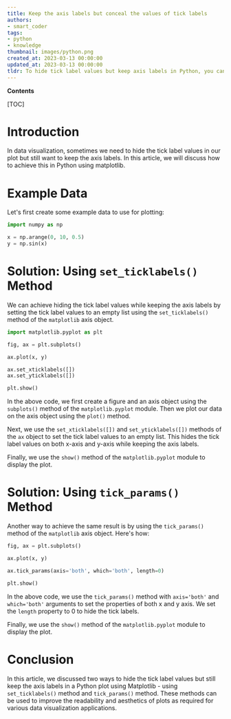 ```yaml
---
title: Keep the axis labels but conceal the values of tick labels
authors:
- smart_coder
tags:
- python
- knowledge
thumbnail: images/python.png
created_at: 2023-03-13 00:00:00
updated_at: 2023-03-13 00:00:00
tldr: To hide tick label values but keep axis labels in Python, you can set the tick label values to an empty list using plt.xticks([]) or ax.set\_xticklabels([]) if using an axis object.
---
```


**Contents**

[TOC]

# Introduction

In data visualization, sometimes we need to hide the tick label values in our plot but still want to keep the axis labels. In this article, we will discuss how to achieve this in Python using matplotlib.

# Example Data

Let's first create some example data to use for plotting:

```python
import numpy as np

x = np.arange(0, 10, 0.5)
y = np.sin(x)
```

# Solution: Using `set_ticklabels()` Method

We can achieve hiding the tick label values while keeping the axis labels by setting the tick label values to an empty list using the `set_ticklabels()` method of the `matplotlib` axis object.

```python
import matplotlib.pyplot as plt

fig, ax = plt.subplots()

ax.plot(x, y)

ax.set_xticklabels([])
ax.set_yticklabels([])

plt.show()
```

In the above code, we first create a figure and an axis object using the `subplots()` method of the `matplotlib.pyplot` module. Then we plot our data on the axis object using the `plot()` method.

Next, we use the `set_xticklabels([])` and `set_yticklabels([])` methods of the `ax` object to set the tick label values to an empty list. This hides the tick label values on both x-axis and y-axis while keeping the axis labels.

Finally, we use the `show()` method of the `matplotlib.pyplot` module to display the plot.


# Solution: Using `tick_params()` Method

Another way to achieve the same result is by using the `tick_params()` method of the `matplotlib` axis object. Here's how:

```python
fig, ax = plt.subplots()

ax.plot(x, y)

ax.tick_params(axis='both', which='both', length=0)

plt.show()
```

In the above code, we use the `tick_params()` method with `axis='both'` and `which='both'` arguments to set the properties of both x and y axis. We set the `length` property to 0 to hide the tick labels.

Finally, we use the `show()` method of the `matplotlib.pyplot` module to display the plot.


# Conclusion

In this article, we discussed two ways to hide the tick label values but still keep the axis labels in a Python plot using Matplotlib - using `set_ticklabels()` method and `tick_params()` method. These methods can be used to improve the readability and aesthetics of plots as required for various data visualization applications.
